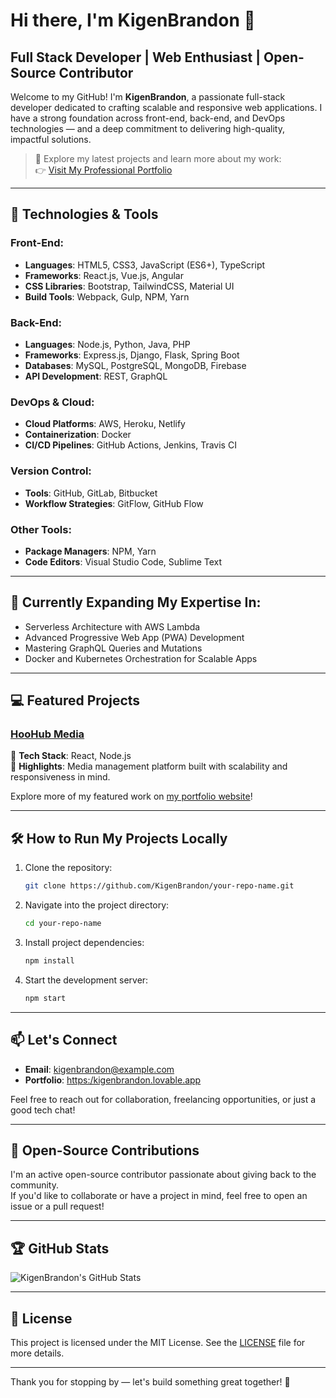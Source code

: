 # Hi there, I'm KigenBrandon 👋

## Full Stack Developer | Web Enthusiast | Open-Source Contributor

Welcome to my GitHub! I'm **KigenBrandon**, a passionate full-stack developer dedicated to crafting scalable and responsive web applications. I have a strong foundation across front-end, back-end, and DevOps technologies — and a deep commitment to delivering high-quality, impactful solutions.

> 🎯 Explore my latest projects and learn more about my work:  
> 👉 [Visit My Professional Portfolio](https://kigenbrandon.lovable.app)

---

## 🚀 Technologies & Tools

### Front-End:
- **Languages**: HTML5, CSS3, JavaScript (ES6+), TypeScript
- **Frameworks**: React.js, Vue.js, Angular
- **CSS Libraries**: Bootstrap, TailwindCSS, Material UI
- **Build Tools**: Webpack, Gulp, NPM, Yarn

### Back-End:
- **Languages**: Node.js, Python, Java, PHP
- **Frameworks**: Express.js, Django, Flask, Spring Boot
- **Databases**: MySQL, PostgreSQL, MongoDB, Firebase
- **API Development**: REST, GraphQL

### DevOps & Cloud:
- **Cloud Platforms**: AWS, Heroku, Netlify
- **Containerization**: Docker
- **CI/CD Pipelines**: GitHub Actions, Jenkins, Travis CI

### Version Control:
- **Tools**: GitHub, GitLab, Bitbucket
- **Workflow Strategies**: GitFlow, GitHub Flow

### Other Tools:
- **Package Managers**: NPM, Yarn
- **Code Editors**: Visual Studio Code, Sublime Text

---

## 🌱 Currently Expanding My Expertise In:
- Serverless Architecture with AWS Lambda
- Advanced Progressive Web App (PWA) Development
- Mastering GraphQL Queries and Mutations
- Docker and Kubernetes Orchestration for Scalable Apps

---

## 💻 Featured Projects

### [HooHub Media](https://github.com/kigenbrandon/Hood-Hub-Media)  
🔹 **Tech Stack**: React, Node.js  
🔹 **Highlights**: Media management platform built with scalability and responsiveness in mind.

Explore more of my featured work on [my portfolio website](https://kigenbrandon.lovable.app)!

---

## 🛠 How to Run My Projects Locally

1. Clone the repository:
    ```bash
    git clone https://github.com/KigenBrandon/your-repo-name.git
    ```

2. Navigate into the project directory:
    ```bash
    cd your-repo-name
    ```

3. Install project dependencies:
    ```bash
    npm install
    ```

4. Start the development server:
    ```bash
    npm start
    ```

---

## 📫 Let's Connect
- **Email**: kigenbrandon@example.com
- **Portfolio**: [https:/kigenbrandon.lovable.app](https://kigenbrandon.lovable.app)

Feel free to reach out for collaboration, freelancing opportunities, or just a good tech chat!

---

## 🔧 Open-Source Contributions

I'm an active open-source contributor passionate about giving back to the community.  
If you'd like to collaborate or have a project in mind, feel free to open an issue or a pull request!

---

## 🏆 GitHub Stats

![KigenBrandon's GitHub Stats](https://github-readme-stats.vercel.app/api?username=KigenBrandon&show_icons=true&hide_title=true&count_private=true&hide=prs)

---

## 📄 License

This project is licensed under the MIT License. See the [LICENSE](LICENSE) file for more details.

---

Thank you for stopping by — let's build something great together! 🚀
